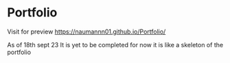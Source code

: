 # Portfolio
Visit for preview
https://naumannn01.github.io/Portfolio/

As of 18th sept 23 It is yet to be completed 
for now it is like a skeleton of the portfolio
